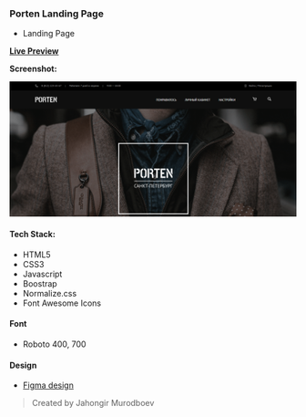 ### Porten Landing Page 
- Landing Page

[**Live Preview**](https://porten-website.netlify.app/)

**Screenshot:**

![](./screenshot.png)

#### Tech Stack:
- HTML5
- CSS3
- Javascript
- Boostrap
- Normalize.css
- Font Awesome Icons

#### Font
- Roboto 400, 700

#### Design
- [Figma design](https://www.figma.com/file/WJBuEvfM1ndPzd2dBNqSI5/%D0%B0%D0%BA%D1%81%D0%B5%D1%81%D1%81%D1%83%D0%B0%D1%80%D1%8B-%D0%B4%D0%BB%D1%8F-%D0%BC%D1%83%D0%B6%D1%87%D0%B8%D0%BD?node-id=1%3A15&t=mHIBHvUwWeQPO8gY-0)

> Created by Jahongir Murodboev